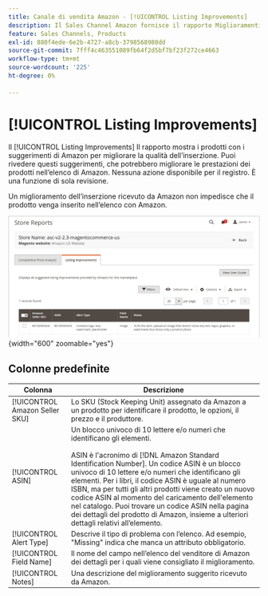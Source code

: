 ```yaml
---
title: Canale di vendita Amazon - [!UICONTROL Listing Improvements]
description: Il Sales Channel Amazon fornisce il rapporto Miglioramenti dell’inserzione per darti suggerimenti su come migliorare la qualità dell’inserzione in Amazon.
feature: Sales Channels, Products
exl-id: 880f4ede-6e2b-4727-a8cb-3798568980dd
source-git-commit: 7fff4c463551089fb64f2d5bf7bf23f272ce4663
workflow-type: tm+mt
source-wordcount: '225'
ht-degree: 0%

---
```


# [!UICONTROL Listing Improvements]

Il [!UICONTROL Listing Improvements] Il rapporto mostra i prodotti con i suggerimenti di Amazon per migliorare la qualità dell’inserzione. Puoi rivedere questi suggerimenti, che potrebbero migliorare le prestazioni dei prodotti nell’elenco di Amazon. Nessuna azione disponibile per il registro. È una funzione di sola revisione.

Un miglioramento dell’inserzione ricevuto da Amazon non impedisce che il prodotto venga inserito nell’elenco con Amazon.

![Miglioramenti alle inserzioni](assets/amazon-listing-improvements.png){width="600" zoomable="yes"}

## Colonne predefinite

| Colonna | Descrizione |
|--------------------------------|------------------------------------------------------------------------------------------------------------------------------------------------------------------------------------------------------------------------------------------------------------------------------------------------------------------------------------------------------------------------------------------------------------------------------------------------------------------------------------------|
| [!UICONTROL Amazon Seller SKU] | Lo SKU (Stock Keeping Unit) assegnato da Amazon a un prodotto per identificare il prodotto, le opzioni, il prezzo e il produttore. |
| [!UICONTROL ASIN] | Un blocco univoco di 10 lettere e/o numeri che identificano gli elementi.<br><br>ASIN è l&#39;acronimo di [!DNL Amazon Standard Identification Number]. Un codice ASIN è un blocco univoco di 10 lettere e/o numeri che identificano gli elementi. Per i libri, il codice ASIN è uguale al numero ISBN, ma per tutti gli altri prodotti viene creato un nuovo codice ASIN al momento del caricamento dell&#39;elemento nel catalogo. Puoi trovare un codice ASIN nella pagina dei dettagli del prodotto di Amazon, insieme a ulteriori dettagli relativi all’elemento. |
| [!UICONTROL Alert Type] | Descrive il tipo di problema con l’elenco. Ad esempio, &quot;Missing&quot; indica che manca un attributo obbligatorio. |
| [!UICONTROL Field Name] | Il nome del campo nell’elenco del venditore di Amazon dei dettagli per i quali viene consigliato il miglioramento. |
| [!UICONTROL Notes] | Una descrizione del miglioramento suggerito ricevuto da Amazon. |
